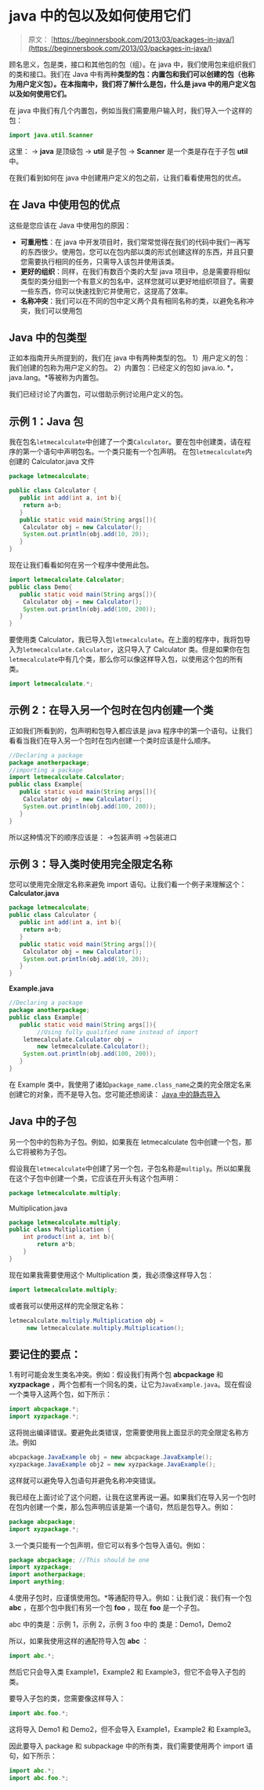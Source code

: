 # java 中的包以及如何使用它们

> 原文： [https://beginnersbook.com/2013/03/packages-in-java/](https://beginnersbook.com/2013/03/packages-in-java/)

顾名思义，包是类，接口和其他包的包（组）。在 java 中，我们使用包来组织我们的类和接口。我们在 Java 中有两种**类型的包：内置包和我们可以创建的包（也称为用户定义包）。在本指南中，我们将了解什么是包，什么是 java 中的用户定义包以及如何使用它们。**

在 java 中我们有几个内置包，例如当我们需要用户输入时，我们导入一个这样的包：

```java
import java.util.Scanner
```

这里：
→ **java** 是顶级包
→ **util** 是子包
→ **Scanner** 是一个类是存在于子包 **util** 中。

在我们看到如何在 java 中创建用户定义的包之前，让我们看看使用包的优点。

## 在 Java 中使用包的优点

这些是您应该在 Java 中使用包的原因：

*   **可重用性**：在 java 中开发项目时，我们常常觉得在我们的代码中我们一再写的东西很少。使用包，您可以在包内部以类的形式创建这样的东西，并且只要您需要执行相同的任务，只需导入该包并使用该类。
*   **更好的组织**：同样，在我们有数百个类的大型 java 项目中，总是需要将相似类型的类分组到一个有意义的包名中，这样您就可以更好地组织项目了。需要一些东西，你可以快速找到它并使用它，这提高了效率。
*   **名称冲突**：我们可以在不同的包中定义两个具有相同名称的类，以避免名称冲突，我们可以使用包

## Java 中的包类型

正如本指南开头所提到的，我们在 java 中有两种类型的包。
1）用户定义的包：我们创建的包称为用户定义的包。
2）内置包：已经定义的包如 java.io. *，java.lang。*等被称为内置包。

我们已经讨论了内置包，可以借助示例讨论用户定义的包。

## 示例 1：Java 包

我在包名`letmecalculate`中创建了一个类`Calculator`。要在包中创建类，请在程序的第一个语句中声明包名。一个类只能有一个包声明。
在包`letmecalculate`内创建的 Calculator.java 文件

```java
package letmecalculate;

public class Calculator {
   public int add(int a, int b){
	return a+b;
   }
   public static void main(String args[]){
	Calculator obj = new Calculator();
	System.out.println(obj.add(10, 20));
   }
}

```

现在让我们看看如何在另一个程序中使用此包。

```java
import letmecalculate.Calculator;
public class Demo{
   public static void main(String args[]){
	Calculator obj = new Calculator();
	System.out.println(obj.add(100, 200));
   }
}
```

要使用类 Calculator，我已导入包`letmecalculate`。在上面的程序中，我将包导入为`letmecalculate.Calculator`，这只导入了 Calculator 类。但是如果你在包`letmecalculate`中有几个类，那么你可以像这样导入包，以使用这个包的所有类。

```java
import letmecalculate.*;
```

## 示例 2：在导入另一个包时在包内创建一个类

正如我们所看到的，包声明和包导入都应该是 java 程序中的第一个语句。让我们看看当我们在导入另一个包时在包内创建一个类时应该是什么顺序。

```java
//Declaring a package
package anotherpackage;
//importing a package
import letmecalculate.Calculator;
public class Example{
   public static void main(String args[]){
	Calculator obj = new Calculator();
	System.out.println(obj.add(100, 200));
   }
}
```

所以这种情况下的顺序应该是：
→包装声明
→包装进口

## 示例 3：导入类时使用完全限定名称

您可以使用完全限定名称来避免 import 语句。让我们看一个例子来理解这个：
**Calculator.java**

```java
package letmecalculate;
public class Calculator {
   public int add(int a, int b){
	return a+b;
   }
   public static void main(String args[]){
	Calculator obj = new Calculator();
	System.out.println(obj.add(10, 20));
   }
}
```

**Example.java**

```java
//Declaring a package
package anotherpackage;
public class Example{
   public static void main(String args[]){
        //Using fully qualified name instead of import
	letmecalculate.Calculator obj = 
		new letmecalculate.Calculator();
	System.out.println(obj.add(100, 200));
   }
}
```

在 Example 类中，我使用了诸如`package_name.class_name`之类的完全限定名来创建它的对象，而不是导入包。您可能还想阅读： [Java 中的静态导入](https://beginnersbook.com/2013/05/java-static-import/)

## Java 中的子包

另一个包中的包称为子包。例如，如果我在 letmecalculate 包中创建一个包，那么它将被称为子包。

假设我在`letmecalculate`中创建了另一个包，子包名称是`multiply`。所以如果我在这个子包中创建一个类，它应该在开头有这个包声明：

```java
package letmecalculate.multiply;
```

Multiplication.java

```java
package letmecalculate.multiply;
public class Multiplication {
	int product(int a, int b){
		return a*b;
	}
}
```

现在如果我需要使用这个 Multiplication 类，我必须像这样导入包：

```java
import letmecalculate.multiply;
```

或者我可以使用这样的完全限定名称：

```java
letmecalculate.multiply.Multiplication obj = 
     new letmecalculate.multiply.Multiplication();

```

## 要记住的要点：

1.有时可能会发生类名冲突。例如：假设我们有两个包 **abcpackage** 和 **xyzpackage** ，两个包都有一个同名的类，让它为`JavaExample.java`。现在假设一个类导入这两个包，如下所示：

```java
import abcpackage.*;
import xyzpackage.*;
```

这将抛出编译错误。要避免此类错误，您需要使用我上面显示的完全限定名称方法。例如

```java
abcpackage.JavaExample obj = new abcpackage.JavaExample();
xyzpackage.JavaExample obj2 = new xyzpackage.JavaExample();
```

这样就可以避免导入包语句并避免名称冲突错误。

我已经在上面讨论了这个问题，让我在这里再说一遍。如果我们在导入另一个包时在包内创建一个类，那么包声明应该是第一个语句，然后是包导入。例如：

```java
package abcpackage;
import xyzpackage.*;
```

3.一个类只能有一个包声明，但它可以有多个包导入语句。例如：

```java
package abcpackage; //This should be one
import xyzpackage;
import anotherpackage;
import anything;
```

4.使用子包时，应谨慎使用包。*等通配符导入。例如：让我们说：我们有一个包 **abc** ，在那个包中我们有另一个包 **foo** ，现在 **foo** 是一个子包。

abc 中的类是：示例 1，示例 2，示例 3 foo 中的
类是：Demo1，Demo2

所以，如果我使用这样的通配符导入包 **abc** ：

```java
import abc.*;
```

然后它只会导入类 Example1，Example2 和 Example3，但它不会导入子包的类。

要导入子包的类，您需要像这样导入：

```java
import abc.foo.*;
```

这将导入 Demo1 和 Demo2，但不会导入 Example1，Example2 和 Example3。

因此要导入 package 和 subpackage 中的所有类，我们需要使用两个 import 语句，如下所示：

```java
import abc.*;
import abc.foo.*;
```